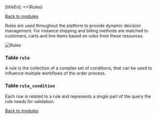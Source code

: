 [titleEn]: <>(Rules)

[Back to modules](./../10-modules.md)

Rules are used throughout the platform to provide dynamic decision management. For instance shipping and billing methods are matched to customers, carts and line items based on rules from these resources.

![Rules](./dist/erm-shopware-core-content-rule.svg)


### Table `rule`

A rule is the collection of a complex set of conditions, that can be used to influence multiple workflows of the order process.


### Table `rule_condition`

Each row is related to a rule and represents a single part of the query the rule needs for validation.


[Back to modules](./../10-modules.md)
